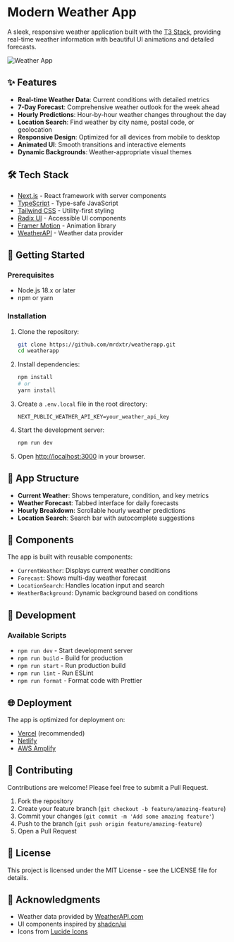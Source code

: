 # Modern Weather App

A sleek, responsive weather application built with the [T3 Stack](https://create.t3.gg/), providing real-time weather information with beautiful UI animations and detailed forecasts.

![Weather App ](https://dxtrweather.vercel.app/)

## ✨ Features

- **Real-time Weather Data**: Current conditions with detailed metrics
- **7-Day Forecast**: Comprehensive weather outlook for the week ahead
- **Hourly Predictions**: Hour-by-hour weather changes throughout the day
- **Location Search**: Find weather by city name, postal code, or geolocation
- **Responsive Design**: Optimized for all devices from mobile to desktop
- **Animated UI**: Smooth transitions and interactive elements
- **Dynamic Backgrounds**: Weather-appropriate visual themes

## 🛠️ Tech Stack

- [Next.js](https://nextjs.org) - React framework with server components
- [TypeScript](https://www.typescriptlang.org/) - Type-safe JavaScript
- [Tailwind CSS](https://tailwindcss.com) - Utility-first styling
- [Radix UI](https://www.radix-ui.com/) - Accessible UI components
- [Framer Motion](https://www.framer.com/motion/) - Animation library
- [WeatherAPI](https://www.weatherapi.com/) - Weather data provider

## 🚀 Getting Started

### Prerequisites

- Node.js 18.x or later
- npm or yarn

### Installation

1. Clone the repository:

   ```bash
   git clone https://github.com/mrdxtr/weatherapp.git
   cd weatherapp
   ```

2. Install dependencies:

   ```bash
   npm install
   # or
   yarn install
   ```

3. Create a `.env.local` file in the root directory:

   ```
   NEXT_PUBLIC_WEATHER_API_KEY=your_weather_api_key
   ```

4. Start the development server:

   ```bash
   npm run dev
   ```

5. Open [http://localhost:3000](http://localhost:3000) in your browser.

## 📱 App Structure

- **Current Weather**: Shows temperature, condition, and key metrics
- **Weather Forecast**: Tabbed interface for daily forecasts
- **Hourly Breakdown**: Scrollable hourly weather predictions
- **Location Search**: Search bar with autocomplete suggestions

## 🧩 Components

The app is built with reusable components:

- `CurrentWeather`: Displays current weather conditions
- `Forecast`: Shows multi-day weather forecast
- `LocationSearch`: Handles location input and search
- `WeatherBackground`: Dynamic background based on conditions

## 🔧 Development

### Available Scripts

- `npm run dev` - Start development server
- `npm run build` - Build for production
- `npm run start` - Run production build
- `npm run lint` - Run ESLint
- `npm run format` - Format code with Prettier

## 🌐 Deployment

The app is optimized for deployment on:

- [Vercel](https://vercel.com) (recommended)
- [Netlify](https://netlify.com)
- [AWS Amplify](https://aws.amazon.com/amplify/)

## 🤝 Contributing

Contributions are welcome! Please feel free to submit a Pull Request.

1. Fork the repository
2. Create your feature branch (`git checkout -b feature/amazing-feature`)
3. Commit your changes (`git commit -m 'Add some amazing feature'`)
4. Push to the branch (`git push origin feature/amazing-feature`)
5. Open a Pull Request

## 📄 License

This project is licensed under the MIT License - see the LICENSE file for details.

## 🙏 Acknowledgments

- Weather data provided by [WeatherAPI.com](https://www.weatherapi.com/)
- UI components inspired by [shadcn/ui](https://ui.shadcn.com/)
- Icons from [Lucide Icons](https://lucide.dev/)
